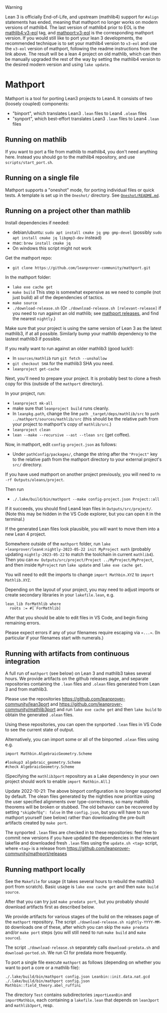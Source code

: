 > [!WARNING]
> Lean 3 is officially End-of-Life, and upstream (mathlib4) support for
> `#align` statements has ended, meaning that mathport no longer works on modern
> versions of mathlib4. The last version of mathlib4 prior to EOL is
> the [mathlib4:v3-eol](https://github.com/leanprover-community/mathlib4/releases/tag/v3-eol) tag,
> and [mathport:v3-eol](https://github.com/leanprover-community/mathport/tree/v3-eol)
> is the corresponding mathport version. If you would still like to port your lean 3 developments,
> the recommended technique is to set your mathlib4 version to `v3-eol`
> and use the `v3-eol` version of mathport, following the readme instructions from the link above.
> The result will be a lean 4 project on old mathlib, which can then be manually
> upgraded the rest of the way by setting the mathlib4 version to the desired modern version
> and using `lake update`.

# Mathport

Mathport is a tool for porting Lean3 projects to Lean4. It consists of two (loosely coupled) components:

- "binport", which translates Lean3 `.lean` files to Lean4 `.olean` files
- "synport", which best-effort translates Lean3 `.lean` files to Lean4 `.lean` files

## Running on mathlib

If you want to port a file from mathlib to mathlib4, you don't need anything here.
Instead you should go to the mathlib4 repository, and use `scripts/start_port.sh`.

## Running on a single file

Mathport supports a "oneshot" mode, for porting individual files or quick tests.
A template is set up in the `Oneshot/` directory. See [`Oneshot/README.md`](Oneshot/README.md).

## Running on a project other than mathlib

Install dependencies if needed:

- debian/ubuntu: `sudo apt install cmake jq gmp gmp-devel`
  (possibly `sudo apt install cmake jq libgmp3-dev` instead)
- mac: `brew install cmake jq`
- On windows this script might not work

Get the mathport repo:
- `git clone https://github.com/leanprover-community/mathport.git`

In the mathport folder:

- `lake exe cache get`
- `make build`
  This step is somewhat expensive as we need to compile (not just build)
  all of the dependencies of tactics.
- `make source`
- `./download-release.sh`
  (Or `./download-release.sh [relevant-release]`
  if you need to run against an old mathlib;
  see [mathport releases](https://github.com/leanprover-community/mathport/releases),
  and find the nearest `nightly`.)

Make sure that your project is using the same version of Lean 3 as the latest
mathlib3, if at all possible.
Similarly bump your mathlib dependency to the lastest mathlib3 if possible.

If you really want to run against an older mathlib3 (good luck!):

- In `sources/mathlib` run `git fetch --unshallow`
- `git checkout SHA` for the mathlib3 SHA you need.
- `leanproject get-cache`

Next, you'll need to prepare your project.
It is probably best to clone a fresh copy for this
(outside of the `mathport` directory).

In your project, run:

- `leanproject mk-all`
- make sure that `leanproject build` runs cleanly.
- In `leanpkg.path`, change the line `path _target/deps/mathlib/src` to
  `path ../mathport/sources/mathlib/src`
  (this should be the relative path from your project
  to mathport's copy of `mathlib/src`.)
- `leanproject clean`
- `lean --make --recursive --ast --tlean src` (get coffee).

Now, in mathport, edit `config-project.json` as follows:

- Under `pathConfig/packages/`, change the string after the `"Project"` key
  to the relative path from the mathport directory to your
  external project's `src/` directory.

If you have used mathport on another project previously, you will need to `rm -rf Outputs/oleans/project`.

Then run

- `./.lake/build/bin/mathport --make config-project.json Project::all`

If it succeeds, you should find Lean4 lean files in `Outputs/src/project/`.
(Note this may be hidden in the VS Code explorer,
but you can open it in the terminal.)


If the generated Lean files look plausible,
you will want to move them into a new Lean 4 project.

Somewhere outside of the `mathport` folder, run
`lake +leanprover/lean4:nightly-2023-05-22 init MyProject math`
(probably updating `nightly-2023-05-22`
to match the toolchain in current `mathlib4`).
Then you can `mv Outputs/src/project/Project ../MyProject/MyProject`,
and then inside `MyProject` run `lake update` and `lake exe cache get`.

You will need to edit the imports to change
`import Mathbin.XYZ` to `import Mathlib.XYZ`.

Depending on the layout of your project, you may need to adjust imports
or create secondary libraries in your `lakefile.lean`, e.g.
```
lean_lib ForMathlib where
  roots := #[`ForMathlib]
```

After that you should be able to edit files in VS Code,
and begin fixing remaining errors.

Please expect errors if any of your filenames require escaping via `«...»`.
(In particular if your filenames start with numerals.)

## Running with artifacts from continuous integration

A full run of `mathport` (see below) on Lean 3 and mathlib3 takes several hours.
We provide artifacts on the github releases page,
and separate repositories
containing the `.lean` files and `.olean` files generated from Lean 3 and from mathlib3.

Please use the repositories
https://github.com/leanprover-community/lean3port
and
https://github.com/leanprover-community/mathlib3port
and run `lake exe cache get` and then
`lake build` to obtain the generated `.olean` files.

Using these repositories, you can open the synported `.lean` files in VS Code
to see the current state of output.

Alternatively, you can import some or all of the binported `.olean` files
using e.g.

```lean
import Mathbin.AlgebraicGeometry.Scheme

#lookup3 algebraic_geometry.Scheme
#check AlgebraicGeometry.Scheme
```

(Specifying the `mathlib3port` repository as a Lake dependency in your own
project should work to enable `import Mathbin.All`.)

Update 2022-10-21: The above binport configuration is no longer supported by default.
The olean files generated by the nightlies now prioritize using the user specified alignments
over type-correctness, so many mathlib theorems will be broken or stubbed. The old behavior
can be recovered by setting `"skipDefEq": false` in the `config.json`, but you will have to
run mathport yourself (see below) rather than downloading the pre-built artifacts
created by `make port`.

The synported `.lean` files are checked in to these repositories:
feel free to commit new versions
if you have updated the dependencies in the relevant lakefile
and downloaded fresh `.lean` files using the `update.sh <tag>` script,
where `<tag>` is a release from https://github.com/leanprover-community/mathport/releases

## Running mathport locally

See the `Makefile` for usage (it takes several hours to rebuild the mathlib3 port from scratch).
Basic usage is `lake exe cache get` and then `make build source`.

After that you can try just `make predata port`,
but you probably should download artifacts first as described below.

We provide artifacts for various stages of the build on the releases page of the `mathport` repository.
The script `./download-release.sh nightly-YYYY-MM-DD` downloads one of these,
after which you can skip the `make predata` and/or `make port` steps
(you will still need to run `make build` and `make source`).

The script `./download-release.sh` separately calls
`download-predata.sh` and `download-ported.sh`.
We run CI for predata more frequently.

To port a single file execute `mathport` as follows
(depending on whether you want to port a core or a mathlib file):
```
./.lake/build/bin/mathport config.json Leanbin::init.data.nat.gcd
./.lake/build/bin/mathport config.json Mathbin::field_theory.abel_ruffini
```

The directory `Test` contains subdirectories `importLeanBin` and `importMathbin`,
each containing a `lakefile.lean` that depends on `lean3port` and `mathlib3port`, resp.
